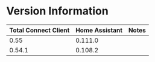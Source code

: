 # Version Information


Total Connect Client | Home Assistant | Notes
------------ | - | - 
0.55 | 0.111.0 |
0.54.1 | 0.108.2 |
